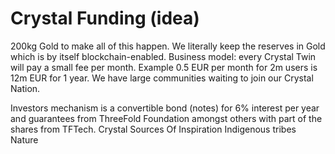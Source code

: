 # Crystal Funding (idea)

200kg Gold to make all of this happen. We literally keep the reserves in Gold which is by itself blockchain-enabled. 
Business model: every Crystal Twin will pay a small fee per month. Example 0.5 EUR per month for 2m users is 12m EUR for 1 year. We have large communities waiting to join our Crystal Nation. 

Investors mechanism is a convertible bond (notes) for 6% interest per year and guarantees from ThreeFold Foundation amongst others with part of the shares from TFTech.
Crystal Sources Of Inspiration
Indigenous tribes
Nature
